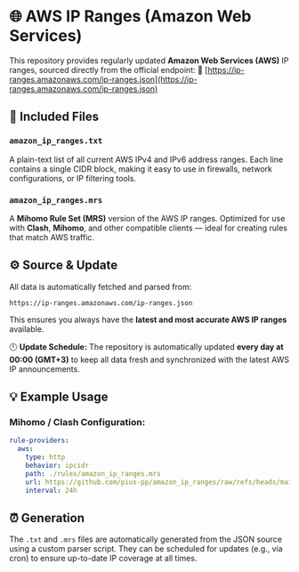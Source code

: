 # 🌐 AWS IP Ranges (Amazon Web Services)

This repository provides regularly updated **Amazon Web Services (AWS)** IP ranges, sourced directly from the official endpoint:
🔗 [https://ip-ranges.amazonaws.com/ip-ranges.json](https://ip-ranges.amazonaws.com/ip-ranges.json)

## 📁 Included Files

### `amazon_ip_ranges.txt`

A plain-text list of all current AWS IPv4 and IPv6 address ranges.
Each line contains a single CIDR block, making it easy to use in firewalls, network configurations, or IP filtering tools.

### `amazon_ip_ranges.mrs`

A **Mihomo Rule Set (MRS)** version of the AWS IP ranges.
Optimized for use with **Clash**, **Mihomo**, and other compatible clients — ideal for creating rules that match AWS traffic.

## ⚙️ Source & Update

All data is automatically fetched and parsed from:

```
https://ip-ranges.amazonaws.com/ip-ranges.json
```

This ensures you always have the **latest and most accurate AWS IP ranges** available.

🕛 **Update Schedule:**
The repository is automatically updated **every day at 00:00 (GMT+3)** to keep all data fresh and synchronized with the latest AWS IP announcements.

## 💡 Example Usage

### Mihomo / Clash Configuration:

```yaml
rule-providers:
  aws:
    type: http
    behavior: ipcidr
    path: ./rules/amazon_ip_ranges.mrs
    url: https://github.com/pius-pp/amazon_ip_ranges/raw/refs/heads/main/amazon_ip_ranges.mrs
    interval: 24h
```

## ⏰ Generation

The `.txt` and `.mrs` files are automatically generated from the JSON source using a custom parser script.
They can be scheduled for updates (e.g., via cron) to ensure up-to-date IP coverage at all times.
